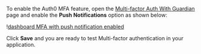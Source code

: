 To enable the Auth0 MFA feature, open the <a href="$manage_url/#/guardian" target="_blank">Multi-factor Auth With Guardian</a> page and enable the __Push Notifications__ option as shown below:

!<a href="/media/articles/mfa/guardian-push-enabled.png" target="_blank">dashboard MFA with push notification enabled</a>

Click __Save__ and you are ready to test Multi-factor authentication in your application.